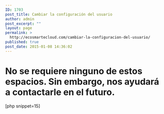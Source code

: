 ```yaml
---
ID: 1703
post_title: Cambiar la configuración del usuario
author: admin
post_excerpt: ""
layout: page
permalink: >
  http://ecosmartecloud.com/cambiar-la-configuracion-del-usuario/
published: true
post_date: 2015-01-08 14:36:02
---
```

<!--?php 
error_reporting(E_ERROR | E_PARSE);
?-->
<h1>No se requiere ninguno de estos espacios. Sin embargo, nos ayudará a contactarle en el futuro.</h1>
[php snippet=15]
